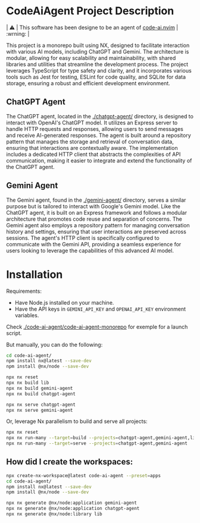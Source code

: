 # CodeAiAgent Project Description

| :warning: | This software has been designe to be an agent of [code-ai.nvim](https://github.com/rakotomandimby/code-ai.nvim) | :wrning: |



This project is a monorepo built using NX, designed to facilitate interaction with various AI models, including ChatGPT and Gemini. The architecture is modular, allowing for easy scalability and maintainability, with shared libraries and utilities that streamline the development process. The project leverages TypeScript for type safety and clarity, and it incorporates various tools such as Jest for testing, ESLint for code quality, and SQLite for data storage, ensuring a robust and efficient development environment.

## ChatGPT Agent

The ChatGPT agent, located in the [./chatgpt-agent/](./code-ai-agent/chatgpt-agent/) directory, is designed to interact with OpenAI's ChatGPT model. It utilizes an Express server to handle HTTP requests and responses, allowing users to send messages and receive AI-generated responses. The agent is built around a repository pattern that manages the storage and retrieval of conversation data, ensuring that interactions are contextually aware. The implementation includes a dedicated HTTP client that abstracts the complexities of API communication, making it easier to integrate and extend the functionality of the ChatGPT agent.

## Gemini Agent

The Gemini agent, found in the [./gemini-agent/](./code-ai-agent/gemini-agent/) directory, serves a similar purpose but is tailored to interact with Google's Gemini model. Like the ChatGPT agent, it is built on an Express framework and follows a modular architecture that promotes code reuse and separation of concerns. The Gemini agent also employs a repository pattern for managing conversation history and settings, ensuring that user interactions are preserved across sessions. The agent's HTTP client is specifically configured to communicate with the Gemini API, providing a seamless experience for users looking to leverage the capabilities of this advanced AI model.


# Installation

Requirements:
- Have Node.js installed on your machine.
- Have the API keys in `GEMINI_API_KEY` and `OPENAI_API_KEY` environment variables. 

Check [./code-ai-agent/code-ai-agent-monorepo](./code-ai-agent/code-ai-agent-monorepo) for exemple for a launch script.

But manually, you can do the following:

```bash
cd code-ai-agent/
npm install nx@latest --save-dev
npm install @nx/node --save-dev
```


```bash
npx nx reset
npx nx build lib
npx nx build gemini-agent
npx nx build chatgpt-agent
```

```bash
npx nx serve chatgpt-agent
npx nx serve gemini-agent
```

Or, leverage Nx parallelism to build and serve all projects:

```bash
npx nx reset
npx nx run-many --target=build --projects=chatgpt-agent,gemini-agent,lib
npx nx run-many --target=serve --projects=chatgpt-agent,gemini-agent
```
## How did I create the workspaces:

```bash
npx create-nx-workspace@latest code-ai-agent --preset=apps
cd code-ai-agent/
npm install nx@latest --save-dev
npm install @nx/node --save-dev
```

```bash
npx nx generate @nx/node:application gemini-agent 
npx nx generate @nx/node:application chatgpt-agent 
npx nx generate @nx/node:library lib
```

